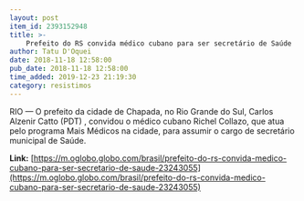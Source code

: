 ```yaml
---
layout: post
item_id: 2393152948
title: >-
    Prefeito do RS convida médico cubano para ser secretário de Saúde
author: Tatu D'Oquei
date: 2018-11-18 12:58:00
pub_date: 2018-11-18 12:58:00
time_added: 2019-12-23 21:19:30
category: resistimos
---
```


RIO — O prefeito da cidade de Chapada, no Rio Grande do Sul, Carlos Alzenir Catto (PDT) , convidou o médico cubano Richel Collazo, que atua pelo programa Mais Médicos na cidade, para assumir o cargo de secretário municipal de Saúde.

**Link:** [https://m.oglobo.globo.com/brasil/prefeito-do-rs-convida-medico-cubano-para-ser-secretario-de-saude-23243055](https://m.oglobo.globo.com/brasil/prefeito-do-rs-convida-medico-cubano-para-ser-secretario-de-saude-23243055)

